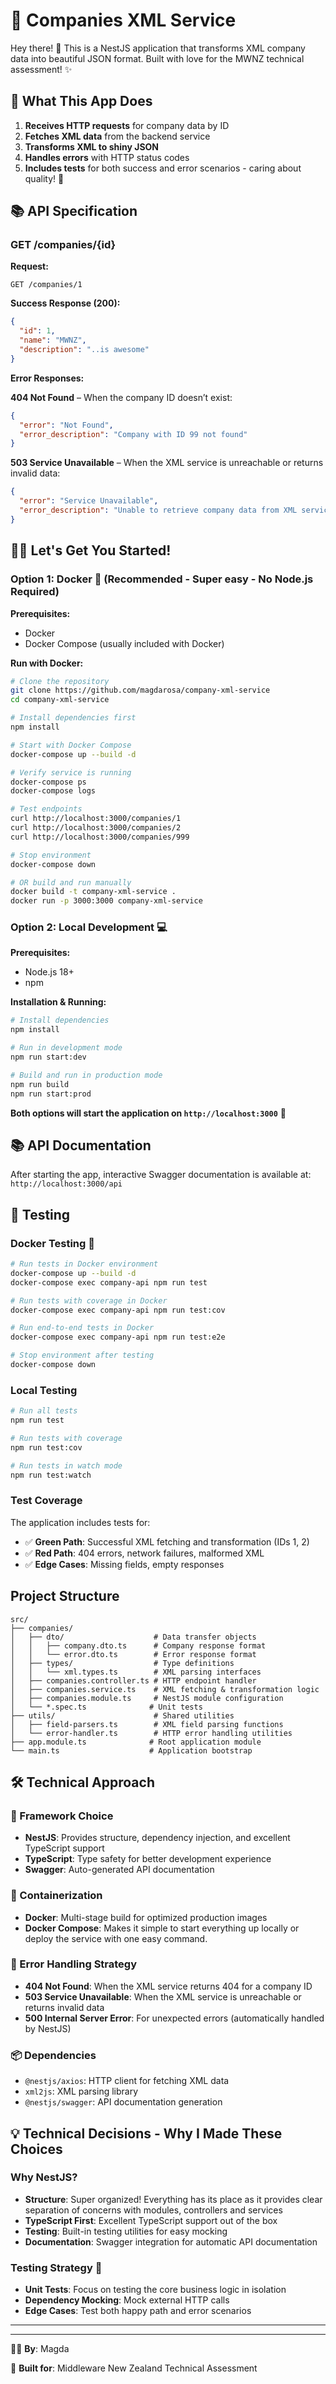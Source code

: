# 🏢 Companies XML Service

Hey there! 👋 This is a NestJS application that transforms XML company data into beautiful JSON format. Built with love for the MWNZ technical assessment! ✨


## 🚀 What This App Does


1. **Receives HTTP requests** for company data by ID
2. **Fetches XML data** from the backend service  
3. **Transforms XML to shiny JSON** 
4. **Handles errors** with HTTP status codes
5. **Includes tests** for both success and error scenarios - caring about quality! 🧪

## 📚 API Specification

### GET /companies/{id}

**Request:**
```http
GET /companies/1
```

**Success Response (200):**
```json
{
  "id": 1,
  "name": "MWNZ",
  "description": "..is awesome"
}
```

**Error Responses:**

**404 Not Found** – When the company ID doesn’t exist:
```json
{
  "error": "Not Found", 
  "error_description": "Company with ID 99 not found"
}
```

**503 Service Unavailable** – When the XML service is unreachable or returns invalid data:
```json
{
  "error": "Service Unavailable",
  "error_description": "Unable to retrieve company data from XML service"
}
```

## 🏃‍♂️ Let's Get You Started!

### Option 1: Docker 🐳 (Recommended - Super easy - No Node.js Required)

**Prerequisites:**
- Docker
- Docker Compose (usually included with Docker)

**Run with Docker:**
```bash
# Clone the repository
git clone https://github.com/magdarosa/company-xml-service
cd company-xml-service

# Install dependencies first
npm install

# Start with Docker Compose
docker-compose up --build -d

# Verify service is running
docker-compose ps
docker-compose logs

# Test endpoints
curl http://localhost:3000/companies/1
curl http://localhost:3000/companies/2
curl http://localhost:3000/companies/999

# Stop environment
docker-compose down

# OR build and run manually
docker build -t company-xml-service .
docker run -p 3000:3000 company-xml-service
```

### Option 2: Local Development 💻

**Prerequisites:**
- Node.js 18+
- npm


**Installation & Running:**
```bash
# Install dependencies
npm install

# Run in development mode
npm run start:dev

# Build and run in production mode  
npm run build
npm run start:prod
```

**Both options will start the application on `http://localhost:3000`** 🎊 

## 📚 API Documentation
After starting the app, interactive Swagger documentation is available at: `http://localhost:3000/api`


## 🧪 Testing


### Docker Testing 🐳
```bash
# Run tests in Docker environment
docker-compose up --build -d
docker-compose exec company-api npm run test

# Run tests with coverage in Docker
docker-compose exec company-api npm run test:cov

# Run end-to-end tests in Docker
docker-compose exec company-api npm run test:e2e

# Stop environment after testing
docker-compose down
```

### Local Testing
```bash
# Run all tests
npm run test

# Run tests with coverage
npm run test:cov

# Run tests in watch mode
npm run test:watch
```


### Test Coverage
The application includes tests for:
- ✅ **Green Path**: Successful XML fetching and transformation (IDs 1, 2) 
- ✅ **Red Path**: 404 errors, network failures, malformed XML
- ✅ **Edge Cases**: Missing fields, empty responses


## Project Structure

```
src/
├── companies/
│   ├── dto/                    # Data transfer objects
│   │   ├── company.dto.ts      # Company response format
│   │   └── error.dto.ts        # Error response format
│   ├── types/                  # Type definitions
│   │   └── xml.types.ts        # XML parsing interfaces
│   ├── companies.controller.ts # HTTP endpoint handler
│   ├── companies.service.ts    # XML fetching & transformation logic
│   ├── companies.module.ts     # NestJS module configuration
│   └── *.spec.ts              # Unit tests
├── utils/                      # Shared utilities
│   ├── field-parsers.ts        # XML field parsing functions
│   └── error-handler.ts        # HTTP error handling utilities
├── app.module.ts              # Root application module
└── main.ts                    # Application bootstrap
```

## 🛠️ Technical Approach

### 🧱 Framework Choice
- **NestJS**: Provides structure, dependency injection, and excellent TypeScript support
- **TypeScript**: Type safety for better development experience
- **Swagger**: Auto-generated API documentation

### 🐳 Containerization
- **Docker**: Multi-stage build for optimized production images
- **Docker Compose**: Makes it simple to start everything up locally or deploy the service with one easy command.


### 🚨 Error Handling Strategy
- **404 Not Found**: When the XML service returns 404 for a company ID
- **503 Service Unavailable**: When the XML service is unreachable or returns invalid data
- **500 Internal Server Error**: For unexpected errors (automatically handled by NestJS)

### 📦 Dependencies
- `@nestjs/axios`: HTTP client for fetching XML data
- `xml2js`: XML parsing library
- `@nestjs/swagger`: API documentation generation

## 💡 Technical Decisions - Why I Made These Choices

### Why NestJS?
- **Structure**: Super organized! Everything has its place as it provides clear separation of concerns with modules, controllers and services  
- **TypeScript First**: Excellent TypeScript support out of the box
- **Testing**: Built-in testing utilities for easy mocking
- **Documentation**: Swagger integration for automatic API documentation

### Testing Strategy 🧩 
- **Unit Tests**: Focus on testing the core business logic in isolation
- **Dependency Mocking**: Mock external HTTP calls
- **Edge Cases**: Test both happy path and error scenarios

---
---

👩‍💻 **By**: Magda

🏢  **Built for**: Middleware New Zealand Technical Assessment
